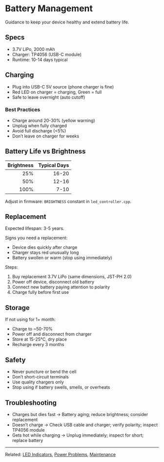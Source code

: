 # Battery Management

Guidance to keep your device healthy and extend battery life.

## Specs

- 3.7V LiPo, 2000 mAh
- Charger: TP4056 (USB-C module)
- Runtime: 10-14 days typical

## Charging

- Plug into USB-C 5V source (phone charger is fine)
- Red LED on charger = charging, Green = full
- Safe to leave overnight (auto cutoff)

### Best Practices
- Charge around 20-30% (yellow warning)
- Unplug when fully charged
- Avoid full discharge (<5%)
- Don’t leave on charger for weeks

## Battery Life vs Brightness

| Brightness | Typical Days |
|-----------:|--------------:|
| 25% | 16-20 |
| 50% | 12-16 |
| 100% | 7-10 |

Adjust in firmware: `BRIGHTNESS` constant in `led_controller.cpp`.

## Replacement

Expected lifespan: 3-5 years.

Signs you need a replacement:
- Device dies quickly after charge
- Charger stays red unusually long
- Battery swollen or warm (stop using immediately)

Steps:
1. Buy replacement 3.7V LiPo (same dimensions, JST-PH 2.0)
2. Power off device, disconnect old battery
3. Connect new battery paying attention to polarity
4. Charge fully before first use

## Storage

If not using for 1+ month:
- Charge to ~50-70%
- Power off and disconnect from charger
- Store at 15-25°C, dry place
- Recharge every 3 months

## Safety

- Never puncture or bend the cell
- Don’t short-circuit terminals
- Use quality chargers only
- Stop using if battery swells, smells, or overheats

## Troubleshooting

- Charges but dies fast → Battery aging; reduce brightness; consider replacement
- Doesn’t charge → Check USB cable and charger; verify polarity; inspect TP4056 module
- Gets hot while charging → Unplug immediately; inspect for short; replace battery

---

Related: [LED Indicators](led-indicators.md), [Power Problems](../troubleshooting/power.md), [Maintenance](maintenance.md)